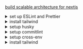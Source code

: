 [build scalable architecture for nextjs](https://dev.to/alexeagleson/how-to-build-scalable-architecture-for-your-nextjs-project-2pb7)

<details>
<summary>set up ESLint and Prettier</summary>

[set up Next.js - VSCode, ESLint and Prettier](https://dev.to/achmand/getting-started-with-next-js-vscode-eslint-and-prettier-3pap)

## Setting up ESLint:

```
yarn add eslint --dev
yarn run eslint --init
```

-   How would you like to use ESLint? To check syntax, find problems, and enforce code style
-   What types of modules does your project use? Javascript modules (import/export)
-   Which framework does your project use? React
-   Does your project use TypeScript? No
    Where does your code run? Browser
-   How would you like to define a style for your project? Use a popular style guide
-   Which style guide do you want to follow? Airbnb (In this guide we use this style as it is our personal preference)
-   What format do you want your config file to be in? JSON
-   When prompted to install dependencies select ‘yes’.

create .estlintignore file

```
.next
dist
node_modules/
```

## Formatting using Prettier

```
yarn add --dev --exact prettier
```

create .prettierrc.json file and paste

```
{
    "singleQuote": true, # Use single quotes instead of double quotes
    "tabWidth": 2,       # Number of spaces per indentation level
    "semi": true         # Print semicolons
}
```

ignore conflict rules

```
yarn add --dev eslint-config-prettier
```

</details>

<details>
<summary>install tailwind</summary>

[documentation](https://tailwindcss.com/docs/guides/nextjs)

```bash
yarn add -D tailwindcss postcss autoprefixer
npx tailwindcss init -p
```

config file tailwind.config.js

```javascript
/** @type {import('tailwindcss').Config} */
module.exports = {
    content: [
        './pages/**/*.{js,ts,jsx,tsx}',
        './components/**/*.{js,ts,jsx,tsx}'
    ],
    theme: {
        extend: {}
    },
    plugins: []
};
```

config file global.css

```css
@tailwind base;
@tailwind components;
@tailwind utilities;
```

</details>

<details>
<summary>setup husky</summary>

run command

```bash
yarn add -D husky
npx husky install
```

how to create new hook in husky

```bash
npx husky add .husky/pre-commit "yarn lint"
npx husky add .husky/pre-push "yarn build"
```

enable commitlint with husky

```bash
npx husky add .husky/commit-msg 'npx --no -- commitlint --edit "$1"'
# Sometimes above command doesn't work in some command interpreters
# You can try other commands below to write npx --no -- commitlint --edit $1
# in the commit-msg file.
npx husky add .husky/commit-msg \"npx --no -- commitlint --edit '$1'\"
# or
npx husky add .husky/commit-msg "npx --no -- commitlint --edit $1"
```

</details>

<details>
<summary>setup commitlint</summary>

run command

```bash
yarn add -D @commitlint/config-conventional @commitlint/cli
```

</details>

<details>
<summary>setup cross-env</summary>

run command

```bash
yarn add -D cross-env
```

</details>

<details>
<summary>install tailwind</summary>

</details>
